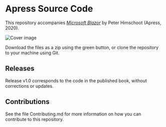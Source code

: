 # Apress Source Code

This repository accompanies [*Microsoft Blazor*](https://www.apress.com/9781484259276) by Peter Himschoot (Apress, 2020).

[comment]: #cover
![Cover image](978484259276.jpg)

Download the files as a zip using the green button, or clone the repository to your machine using Git.

## Releases

Release v1.0 corresponds to the code in the published book, without corrections or updates.

## Contributions

See the file Contributing.md for more information on how you can contribute to this repository.